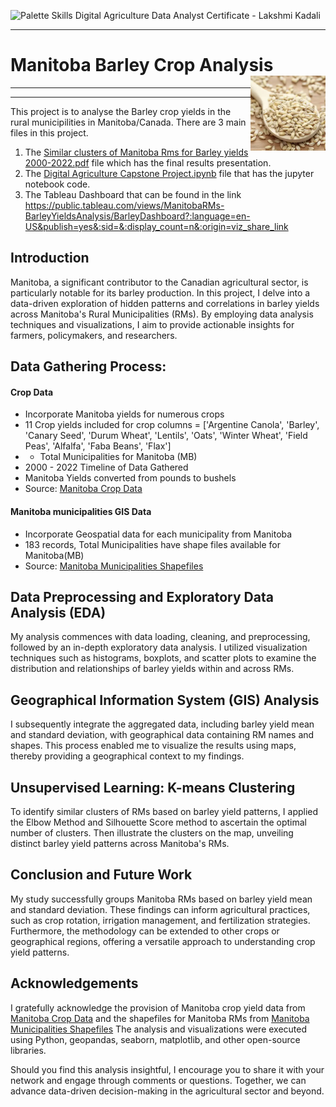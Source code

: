 
![Palette Skills Digital Agriculture Data Analyst Certificate - Lakshmi Kadali](https://github.com/lk-learner/Digital-Agriculture-Data-Analytics/assets/62923332/7d343533-621d-4270-b82b-40dff5dc2367)

---

# Manitoba Barley Crop Analysis <img src="/Data/Barley.png" align="right" width="120" />

---
---
This project is to analyse the Barley crop yields in the rural municipilities in Manitoba/Canada.
There are 3 main files in this project.
1) The  [Similar clusters of Manitoba Rms for Barley yields 2000-2022.pdf](https://github.com/lk-learner/Digital-Agriculture-Data-Analytics/blob/main/Assignments/Similar%20clusters%20of%20Manitoba%20Rms%20for%20Barley%20yields%202000-2022.pptx.pdf) file which has the final results presentation.
2) The [Digital Agriculture Capstone Project.ipynb](https://github.com/lk-learner/Digital-Agriculture-Data-Analytics/blob/main/Assignments/Digital%20Agriculture%20Capstone%20Project%20.ipynb) file that has the jupyter notebook code.
3) The Tableau Dashboard that can be found in the link  https://public.tableau.com/views/ManitobaRMs-BarleyYieldsAnalysis/BarleyDashboard?:language=en-US&publish=yes&:sid=&:display_count=n&:origin=viz_share_link 


## Introduction

Manitoba, a significant contributor to the Canadian agricultural sector, is particularly notable for its barley production. In this project, I delve into a data-driven exploration of hidden patterns and correlations in barley yields across Manitoba's Rural Municipalities (RMs). By employing data analysis techniques and visualizations, I aim to provide actionable insights for farmers, policymakers, and researchers.

## Data Gathering Process:
#### Crop Data

* Incorporate Manitoba yields for numerous crops 
* 11 Crop yields included for crop columns = ['Argentine Canola', 'Barley', 'Canary Seed', 'Durum Wheat', 'Lentils', 'Oats', 'Winter Wheat', 'Field Peas', 'Alfalfa', 'Faba Beans', 'Flax']
* - Total Municipalities for  Manitoba (MB)
* 2000 - 2022 Timeline of Data Gathered
* Manitoba Yields converted from pounds to bushels
* Source: [Manitoba Crop Data](https://www.masc.mb.ca/masc.nsf/mmpp_browser_soil_types.html)
  
#### Manitoba municipalities GIS Data

* Incorporate Geospatial data for each municipality from Manitoba
* 183 records, Total Municipalities have shape files available for Manitoba(MB) 
* Source: [Manitoba Municipalities Shapefiles](https://geoportal.gov.mb.ca/datasets/8b64285c3bf6445a8d0d8ea4a1c43849/explore?location=53.584348%2C-97.779011%2C6.81)



## Data Preprocessing and Exploratory Data Analysis (EDA)

My analysis commences with data loading, cleaning, and preprocessing, followed by an in-depth exploratory data analysis. I utilized visualization techniques such as histograms, boxplots, and scatter plots to examine the distribution and relationships of barley yields within and across RMs.

## Geographical Information System (GIS) Analysis

I subsequently integrate the aggregated data, including barley yield mean and standard deviation, with geographical data containing RM names and shapes. This process enabled me to visualize the results using maps, thereby providing a geographical context to my findings.

## Unsupervised Learning: K-means Clustering

To identify similar clusters of RMs based on barley yield patterns, I applied the Elbow Method and Silhouette Score method to ascertain the optimal number of clusters. Then illustrate the clusters on the map, unveiling distinct barley yield patterns across Manitoba's RMs.

## Conclusion and Future Work

My study successfully groups Manitoba RMs based on barley yield mean and standard deviation. These findings can inform agricultural practices, such as crop rotation, irrigation management, and fertilization strategies. Furthermore, the methodology can be extended to other crops or geographical regions, offering a versatile approach to understanding crop yield patterns.

## Acknowledgements

I gratefully acknowledge the provision of Manitoba crop yield data from [Manitoba Crop Data](https://www.masc.mb.ca/masc.nsf/mmpp_browser_soil_types.html) and the shapefiles for Manitoba RMs from [Manitoba Municipalities Shapefiles](https://geoportal.gov.mb.ca/datasets/8b64285c3bf6445a8d0d8ea4a1c43849/explore?location=53.584348%2C-97.779011%2C6.81) The analysis and visualizations were executed using Python, geopandas, seaborn, matplotlib, and other open-source libraries.


Should you find this analysis insightful, I encourage you to share it with your network and engage through comments or questions. Together, we can advance data-driven decision-making in the agricultural sector and beyond.

